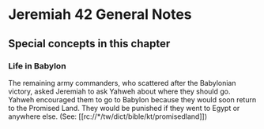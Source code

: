# Jeremiah 42 General Notes
## Special concepts in this chapter

### Life in Babylon
The remaining army commanders, who scattered after the Babylonian victory, asked Jeremiah to ask Yahweh about where they should go. Yahweh encouraged them to go to Babylon because they would soon return to the Promised Land. They would be punished if they went to Egypt or anywhere else. (See: [[rc://*/tw/dict/bible/kt/promisedland]])